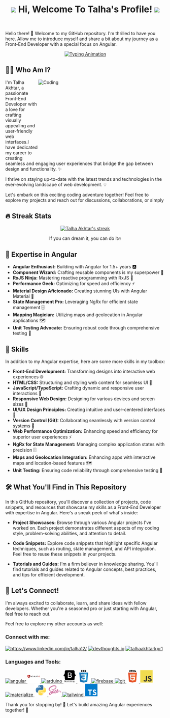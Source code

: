 <!-- Greetings -->
<h1 align="center">
	<img src="https://media.giphy.com/media/hvRJCLFzcasrR4ia7z/giphy.gif" width="30">
	Hi, Welcome To Talha's Profile!
	<img src="https://emoji.discord.st/emojis/dc5dc637-3062-4bb8-a984-93823e531596.gif" width="30">
</h1>
<br/>


Hello there! 👋 Welcome to my GitHub repository. I'm thrilled to have you here. Allow me to introduce myself and share a bit about my journey as a Front-End Developer with a special focus on Angular.
<!-- Typing SVG by DenverCoder1 - https://github.com/DenverCoder1/readme-typing-svg -->
<p align="center">
	<a href="https://github.com/DenverCoder1/readme-typing-svg">
		<img src="https://readme-typing-svg.herokuapp.com?color=%60BD561D&duration=2000&lines=🚀+I'm+Into+Frontend+Development;❤️+I+Love+Working+With+Angular;🎨+I+Create+User-Friendly+Web+Interfaces;🌟+I+Aim+For+Great+User+Experiences!!&center=true&width=380&height=70" alt="Typing Animation">
	</a>
</p>



## 🧑‍💻 Who Am I?
<img align="right" alt="Coding" width="400" height="250" src="https://encrypted-tbn0.gstatic.com/images?q=tbn:ANd9GcQMw8u9XAejBmmCbaNBvfxpgOB4-0I44HhmdA&usqp=CAU">
I'm Talha Akhtar, a passionate Front-End Developer with a love for crafting visually appealing and user-friendly web interfaces.I have dedicated my career to creating seamless and engaging user experiences that bridge the gap between design and functionality. ✨



I thrive on staying up-to-date with the latest trends and technologies in the ever-evolving landscape of web development. 💡

Let's embark on this exciting coding adventure together! Feel free to explore my projects and reach out for discussions, collaborations, or simply
## 🔥 Streak Stats

<!-- GitHub Readme Streak Stats - https://github.com/DenverCoder1/github-readme-streak-stats -->
<p align="center">
	<a href="https://github.com/DenverCoder1/github-readme-streak-stats">
  <img title="🔥 Get streak stats for your profile at git.io/streak-stats" alt="Talha Akhtar's streak" src="https://github-readme-streak-stats.herokuapp.com/?user=talhaakhtar1234&theme=monokai-metallian&hide_border=true"/>
</a>

<p align="center"> If you can dream it, you can do it🔥 </p>
</p>

## 🚀 Expertise in Angular
- **Angular Enthusiast:** Building with Angular for 1.5+ years 🅰️
- **Component Wizard:** Crafting reusable components is my superpower 🔧
- **RxJS Ninja:** Mastering reactive programming with RxJS 🔄
- **Performance Geek:** Optimizing for speed and efficiency ⚡️
- **Material Design Aficionado:** Creating stunning UIs with Angular Material 🎨
- **State Management Pro:** Leveraging NgRx for efficient state management 🗄️
- **Mapping Magician:** Utilizing maps and geolocation in Angular applications 🗺️
- **Unit Testing Advocate:** Ensuring robust code through comprehensive testing 🧪

## 🌟 Skills
In addition to my Angular expertise, here are some more skills in my toolbox:

- **Front-End Development:** Transforming designs into interactive web experiences 🌐
- **HTML/CSS:** Structuring and styling web content for seamless UI 🎨
- **JavaScript/TypeScript:** Crafting dynamic and responsive user interactions 📜
- **Responsive Web Design:** Designing for various devices and screen sizes 📱
- **UI/UX Design Principles:** Creating intuitive and user-centered interfaces 🎉
- **Version Control (Git):** Collaborating seamlessly with version control systems 🔄
- **Web Performance Optimization:** Enhancing speed and efficiency for superior user experiences ⚡️
- **NgRx for State Management:** Managing complex application states with precision 🗄️
- **Maps and Geolocation Integration:** Enhancing apps with interactive maps and location-based features 🗺️
- **Unit Testing:** Ensuring code reliability through comprehensive testing 🧪

## 🛠️ What You'll Find in This Repository

In this GitHub repository, you'll discover a collection of projects, code snippets, and resources that showcase my skills as a Front-End Developer with expertise in Angular. Here's a sneak peek of what's inside:

- **Project Showcases:** Browse through various Angular projects I've worked on. Each project demonstrates different aspects of my coding style, problem-solving abilities, and attention to detail.

- **Code Snippets:** Explore code snippets that highlight specific Angular techniques, such as routing, state management, and API integration. Feel free to reuse these snippets in your projects.

- **Tutorials and Guides:** I'm a firm believer in knowledge sharing. You'll find tutorials and guides related to Angular concepts, best practices, and tips for efficient development.

## 🤝 Let's Connect!

I'm always excited to collaborate, learn, and share ideas with fellow developers. Whether you're a seasoned pro or just starting with Angular, feel free to reach out.



Feel free to explore my other accounts as well:
<h3 align="left">Connect with me:</h3>
<p align="left">
<a href="https://linkedin.com/in/https://www.linkedin.com/in/talha12/" target="blank"><img align="center" src="https://raw.githubusercontent.com/rahuldkjain/github-profile-readme-generator/master/src/images/icons/Social/linked-in-alt.svg" alt="https://www.linkedin.com/in/talha12/" height="30" width="40" /></a>
<a href="https://instagram.com/devthoughts.io" target="blank"><img align="center" src="https://raw.githubusercontent.com/rahuldkjain/github-profile-readme-generator/master/src/images/icons/Social/instagram.svg" alt="devthoughts.io" height="30" width="40" /></a>
<a href="https://www.hackerrank.com/talhaakhtarkpr1" target="blank"><img align="center" src="https://raw.githubusercontent.com/rahuldkjain/github-profile-readme-generator/master/src/images/icons/Social/hackerrank.svg" alt="talhaakhtarkpr1" height="30" width="40" /></a>
</p>

<h3 align="left">Languages and Tools:</h3>
<p align="left"> <a href="https://angular.io" target="_blank" rel="noreferrer"> <img src="https://angular.io/assets/images/logos/angular/angular.svg" alt="angular" width="40" height="40"/> </a> <a href="https://angular.io" target="_blank" rel="noreferrer"> <img src="https://raw.githubusercontent.com/devicons/devicon/master/icons/angularjs/angularjs-original-wordmark.svg" alt="angularjs" width="40" height="40"/> </a> <a href="https://www.arduino.cc/" target="_blank" rel="noreferrer"> <img src="https://cdn.worldvectorlogo.com/logos/arduino-1.svg" alt="arduino" width="40" height="40"/> </a> <a href="https://getbootstrap.com" target="_blank" rel="noreferrer"> <img src="https://raw.githubusercontent.com/devicons/devicon/master/icons/bootstrap/bootstrap-plain-wordmark.svg" alt="bootstrap" width="40" height="40"/> </a> <a href="https://www.w3schools.com/css/" target="_blank" rel="noreferrer"> <img src="https://raw.githubusercontent.com/devicons/devicon/master/icons/css3/css3-original-wordmark.svg" alt="css3" width="40" height="40"/> </a> <a href="https://firebase.google.com/" target="_blank" rel="noreferrer"> <img src="https://www.vectorlogo.zone/logos/firebase/firebase-icon.svg" alt="firebase" width="40" height="40"/> </a> <a href="https://git-scm.com/" target="_blank" rel="noreferrer"> <img src="https://www.vectorlogo.zone/logos/git-scm/git-scm-icon.svg" alt="git" width="40" height="40"/> </a> <a href="https://www.w3.org/html/" target="_blank" rel="noreferrer"> <img src="https://raw.githubusercontent.com/devicons/devicon/master/icons/html5/html5-original-wordmark.svg" alt="html5" width="40" height="40"/> </a> <a href="https://developer.mozilla.org/en-US/docs/Web/JavaScript" target="_blank" rel="noreferrer"> <img src="https://raw.githubusercontent.com/devicons/devicon/master/icons/javascript/javascript-original.svg" alt="javascript" width="40" height="40"/> </a> <a href="https://materializecss.com/" target="_blank" rel="noreferrer"> <img src="https://raw.githubusercontent.com/prplx/svg-logos/5585531d45d294869c4eaab4d7cf2e9c167710a9/svg/materialize.svg" alt="materialize" width="40" height="40"/> </a> <a href="https://www.python.org" target="_blank" rel="noreferrer"> <img src="https://raw.githubusercontent.com/devicons/devicon/master/icons/python/python-original.svg" alt="python" width="40" height="40"/> </a> <a href="https://sass-lang.com" target="_blank" rel="noreferrer"> <img src="https://raw.githubusercontent.com/devicons/devicon/master/icons/sass/sass-original.svg" alt="sass" width="40" height="40"/> </a> <a href="https://tailwindcss.com/" target="_blank" rel="noreferrer"> <img src="https://www.vectorlogo.zone/logos/tailwindcss/tailwindcss-icon.svg" alt="tailwind" width="40" height="40"/> </a> <a href="https://www.typescriptlang.org/" target="_blank" rel="noreferrer"> <img src="https://raw.githubusercontent.com/devicons/devicon/master/icons/typescript/typescript-original.svg" alt="typescript" width="40" height="40"/> </a> </p>

Thank you for stopping by! 🙌 Let's build amazing Angular experiences together! 🚀


